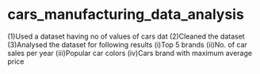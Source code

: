 # cars_manufacturing_data_analysis
(1)Used a dataset having no of values of cars dat
(2)Cleaned the dataset 
(3)Analysed the dataset for following results
(i)Top 5 brands
(ii)No. of car sales per year
(iii)Popular car colors
(iv)Cars brand with maximum average price
